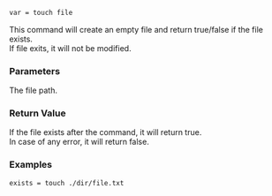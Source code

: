 ```sh
var = touch file
```

This command will create an empty file and return true/false if the file exists.<br>
If file exits, it will not be modified.

### Parameters

The file path.

### Return Value

If the file exists after the command, it will return true.<br>
In case of any error, it will return false.

### Examples

```sh
exists = touch ./dir/file.txt
```
